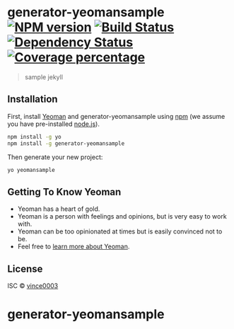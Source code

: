 # generator-yeomansample [![NPM version][npm-image]][npm-url] [![Build Status][travis-image]][travis-url] [![Dependency Status][daviddm-image]][daviddm-url] [![Coverage percentage][coveralls-image]][coveralls-url]
> sample jekyll

## Installation

First, install [Yeoman](http://yeoman.io) and generator-yeomansample using [npm](https://www.npmjs.com/) (we assume you have pre-installed [node.js](https://nodejs.org/)).

```bash
npm install -g yo
npm install -g generator-yeomansample
```

Then generate your new project:

```bash
yo yeomansample
```

## Getting To Know Yeoman

 * Yeoman has a heart of gold.
 * Yeoman is a person with feelings and opinions, but is very easy to work with.
 * Yeoman can be too opinionated at times but is easily convinced not to be.
 * Feel free to [learn more about Yeoman](http://yeoman.io/).

## License

ISC © [vince0003]()


[npm-image]: https://badge.fury.io/js/generator-yeomansample.svg
[npm-url]: https://npmjs.org/package/generator-yeomansample
[travis-image]: https://travis-ci.com/vince0003/generator-yeomansample.svg?branch=master
[travis-url]: https://travis-ci.com/vince0003/generator-yeomansample
[daviddm-image]: https://david-dm.org/vince0003/generator-yeomansample.svg?theme=shields.io
[daviddm-url]: https://david-dm.org/vince0003/generator-yeomansample
[coveralls-image]: https://coveralls.io/repos/vince0003/generator-yeomansample/badge.svg
[coveralls-url]: https://coveralls.io/r/vince0003/generator-yeomansample
# generator-yeomansample
